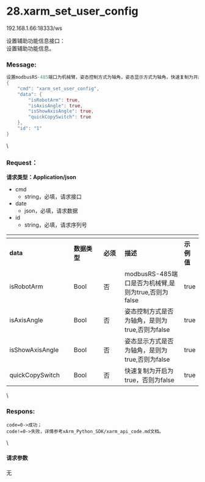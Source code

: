 # 28.xarm\_set\_user\_config

192.168.1.66:18333/ws

设置辅助功能信息接口：\
设置辅助功能信息。

### Message: <a href="#message" id="message"></a>

```actionscript
设置modbusRS-485端口为机械臂，姿态控制方式为轴角，姿态显示方式为轴角，快速复制为开启
{
    "cmd": "xarm_set_user_config",
    "data": {
        "isRobotArm": true,
        "isAxisAngle": true,
        "isShowAxisAngle": true,
        "quickCopySwitch": true
    },
    "id": "1"
}
```

\


### Request： <a href="#request" id="request"></a>

**请求类型：Application/json**

* cmd
  * string，必填，请求接口
* date
  * json，必填，请求数据
* id
  * string，必填，请求序列号

<table data-header-hidden><thead><tr><th width="180"></th><th width="99"></th><th width="69"></th><th width="202"></th><th></th></tr></thead><tbody><tr><td><strong>data</strong></td><td><strong>数据类型</strong></td><td><strong>必须</strong></td><td><strong>描述</strong></td><td><strong>示例值</strong></td></tr><tr><td>isRobotArm</td><td>Bool</td><td>否</td><td>modbusRS-485端口是否为机械臂,是则为true,否则为false</td><td>true</td></tr><tr><td>isAxisAngle</td><td>Bool</td><td>否</td><td>姿态控制方式是否为轴角，是则为true,否则为false</td><td>true</td></tr><tr><td>isShowAxisAngle</td><td>Bool</td><td>否</td><td>姿态显示方式是否为轴角，是则为true,否则为false</td><td>true</td></tr><tr><td>quickCopySwitch</td><td>Bool</td><td>否</td><td>快速复制为开启为true，否则为false</td><td>true</td></tr></tbody></table>

\


### Respons: <a href="#respons" id="respons"></a>

```
code=0->成功；
code!=0->失败，详情参考xArm_Python_SDK/xarm_api_code.md文档。
```

\


#### 请求参数

无
